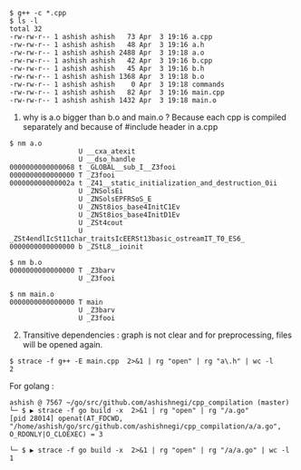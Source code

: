 ```
$ g++ -c *.cpp
$ ls -l
total 32
-rw-rw-r-- 1 ashish ashish   73 Apr  3 19:16 a.cpp
-rw-rw-r-- 1 ashish ashish   48 Apr  3 19:16 a.h
-rw-rw-r-- 1 ashish ashish 2488 Apr  3 19:18 a.o
-rw-rw-r-- 1 ashish ashish   42 Apr  3 19:16 b.cpp
-rw-rw-r-- 1 ashish ashish   45 Apr  3 19:16 b.h
-rw-rw-r-- 1 ashish ashish 1368 Apr  3 19:18 b.o
-rw-rw-r-- 1 ashish ashish    0 Apr  3 19:18 commands
-rw-rw-r-- 1 ashish ashish   82 Apr  3 19:16 main.cpp
-rw-rw-r-- 1 ashish ashish 1432 Apr  3 19:18 main.o
```

1. why is a.o bigger than b.o and main.o ?
   Because each cpp is compiled separately and because of #include header in a.cpp

```
$ nm a.o
                 U __cxa_atexit
                 U __dso_handle
0000000000000068 t _GLOBAL__sub_I__Z3fooi
0000000000000000 T _Z3fooi
000000000000002a t _Z41__static_initialization_and_destruction_0ii
                 U _ZNSolsEi
                 U _ZNSolsEPFRSoS_E
                 U _ZNSt8ios_base4InitC1Ev
                 U _ZNSt8ios_base4InitD1Ev
                 U _ZSt4cout
                 U _ZSt4endlIcSt11char_traitsIcEERSt13basic_ostreamIT_T0_ES6_
0000000000000000 b _ZStL8__ioinit

$ nm b.o
0000000000000000 T _Z3barv
                 U _Z3fooi

$ nm main.o
0000000000000000 T main
                 U _Z3barv
                 U _Z3fooi

```

2. Transitive dependencies : graph is not clear and for preprocessing, files will be opened again.

```
$ strace -f g++ -E main.cpp  2>&1 | rg "open" | rg "a\.h" | wc -l
2
```

For golang :

```
ashish @ 7567 ~/go/src/github.com/ashishnegi/cpp_compilation (master)
└─ $ ▶ strace -f go build -x  2>&1 | rg "open" | rg "/a.go"
[pid 28014] openat(AT_FDCWD, "/home/ashish/go/src/github.com/ashishnegi/cpp_compilation/a/a.go", O_RDONLY|O_CLOEXEC) = 3

└─ $ ▶ strace -f go build -x  2>&1 | rg "open" | rg "/a/a.go" | wc -l
1
```